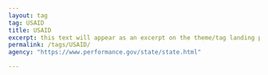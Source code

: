 ```yaml
---
layout: tag
tag: USAID
title: USAID
excerpt: this text will appear as an excerpt on the theme/tag landing page
permalink: /tags/USAID/
agency: "https://www.performance.gov/state/state.html"

---
```

